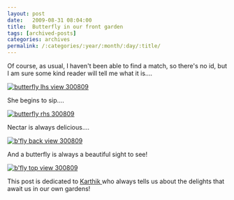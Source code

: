 ```yaml
---
layout: post
date:	2009-08-31 08:04:00
title:  Butterfly in our front garden
tags: [archived-posts]
categories: archives
permalink: /:categories/:year/:month/:day/:title/
---
```

Of course, as usual, I haven't been able to find a match, so there's no id, but I am sure some kind reader will tell me what it is....

<LJ-cut text="She alights on the flower..it's a she...such a beautiful, light-as-air creature HAS to be a she...">


<a href="http://s562.photobucket.com/albums/ss67/pugaippadam/?action=view&current=IMG_5593.jpg" target="_blank"><img src="http://i562.photobucket.com/albums/ss67/pugaippadam/IMG_5593.jpg" border="0" alt="butterfly  lhs view 300809"></a>


She begins to sip....

<a href="http://s562.photobucket.com/albums/ss67/pugaippadam/?action=view&current=IMG_5606.jpg" target="_blank"><img src="http://i562.photobucket.com/albums/ss67/pugaippadam/IMG_5606.jpg" border="0" alt="butterfly rhs 300809"></a>


Nectar is always delicious....


<a href="http://s562.photobucket.com/albums/ss67/pugaippadam/?action=view&current=IMG_5607.jpg" target="_blank"><img src="http://i562.photobucket.com/albums/ss67/pugaippadam/IMG_5607.jpg" border="0" alt="b'fly back view 300809"></a>

</lj-cut>

And a butterfly is always a beautiful sight to see!


<a href="http://s562.photobucket.com/albums/ss67/pugaippadam/?action=view&current=IMG_5608.jpg" target="_blank"><img src="http://i562.photobucket.com/albums/ss67/pugaippadam/IMG_5608.jpg" border="0" alt="b'fly top view 300809"></a>

This post is dedicated to <a href="www.wildwanderer.com"> Karthik </a> who always tells us about the delights that await us in our own gardens!
